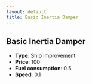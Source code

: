 ```yaml
---
layout: default
title: Basic Inertia Damper
---
```


## Basic Inertia Damper
* **Type**: Ship improvement
* **Price**: 100
* **Fuel consumption**: 0.5
* **Speed**: 0.1
